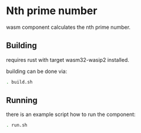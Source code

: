 # Nth prime number

wasm component calculates the nth prime number.

## Building

requires rust with target wasm32-wasip2 installed.

building can be done via:

```sh
. build.sh
```

## Running

there is an example script how to run the component:

```sh
. run.sh
```
